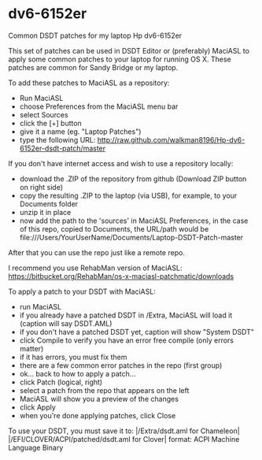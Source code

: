 # dv6-6152er
Common DSDT patches for my laptop Hp dv6-6152er

This set of patches can be used in DSDT Editor or (preferably) MaciASL to apply
some common patches to your laptop for running OS X.  These patches are common
for Sandy Bridge or my laptop.

To add these patches to MaciASL as a repository:
- Run MaciASL
- choose Preferences from the MaciASL menu bar
- select Sources
- click the [+] button
- give it a name (eg. "Laptop Patches")
- type the following URL: http://raw.github.com/walkman8196/Hp-dv6-6152er-dsdt-patch/master

If you don't have internet access and wish to use a repository locally:
- download the .ZIP of the repository from github (Download ZIP button on right side)
- copy the resulting .ZIP to the laptop (via USB), for example, to your Documents folder
- unzip it in place
- now add the path to the 'sources' in MaciASL Preferences, in the case of this repo, copied to Documents, the URL/path would be file:///Users/YourUserName/Documents/Laptop-DSDT-Patch-master

After that you can use the repo just like a remote repo.


I recommend you use RehabMan version of MaciASL: 
https://bitbucket.org/RehabMan/os-x-maciasl-patchmatic/downloads


To apply a patch to your DSDT with MaciASL:
- run MaciASL
- if you already have a patched DSDT in /Extra, MaciASL will load it 
  (caption will say DSDT.AML)
- if you don't have a patched DSDT yet, caption will show "System DSDT"
- click Compile to verify you have an error free compile
  (only errors matter)
- if it has errors, you must fix them
- there are a few common error patches in the repo (first group)
- ok... back to how to apply a patch...
- click Patch (logical, right)
- select a patch from the repo that appears on the left
- MaciASL will show you a preview of the changes
- click Apply
- when you're done applying patches, click Close

To use your DSDT, you must save it to:
|/Extra/dsdt.aml for Chameleon|
|/EFI/CLOVER/ACPI/patched/dsdt.aml for Clover|
format: ACPI Machine Language Binary
